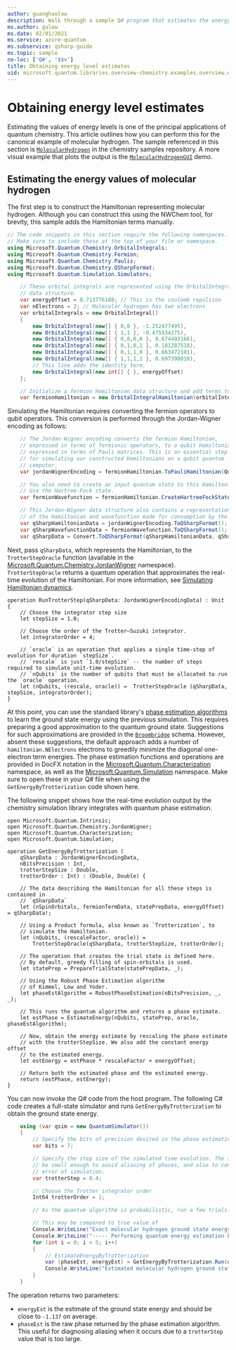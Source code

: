 ```yaml
---
author: guanghaolow
description: Walk through a sample Q# program that estimates the energy level values of molecular hydrogen.
ms.author: gulow
ms.date: 02/01/2021
ms.service: azure-quantum
ms.subservice: qsharp-guide
ms.topic: sample
no-loc: ['Q#', '$$v']
title: Obtaining energy level estimates
uid: microsoft.quantum.libraries.overview-chemistry.examples.overview.energyestimate
---
```


# Obtaining energy level estimates

Estimating the values of energy levels is one of the principal applications of quantum chemistry. This article outlines how you can perform this for the canonical example of molecular hydrogen. The sample referenced in this section is [`MolecularHydrogen`](https://github.com/microsoft/Quantum/tree/main/samples/chemistry/MolecularHydrogen) in the chemistry samples repository. A more visual example that plots the output is the [`MolecularHydrogenGUI`](https://github.com/microsoft/Quantum/tree/main/samples/chemistry/MolecularHydrogenGUI) demo.

## Estimating the energy values of molecular hydrogen

The first step is to construct the Hamiltonian representing molecular hydrogen. Although you can construct this using the NWChem tool, for brevity, this sample adds the Hamiltonian terms manually.

```csharp
// The code snippets in this section require the following namespaces.
// Make sure to include these at the top of your file or namespace.
using Microsoft.Quantum.Chemistry.OrbitalIntegrals;
using Microsoft.Quantum.Chemistry.Fermion;
using Microsoft.Quantum.Chemistry.Paulis;
using Microsoft.Quantum.Chemistry.QSharpFormat;
using Microsoft.Quantum.Simulation.Simulators;
```

```csharp
    // These orbital integrals are represented using the OrbitalIntegral
    // data structure.
    var energyOffset = 0.713776188; // This is the coulomb repulsion
    var nElectrons = 2; // Molecular hydrogen has two electrons
    var orbitalIntegrals = new OrbitalIntegral[]
    {
        new OrbitalIntegral(new[] { 0,0 }, -1.252477495),
        new OrbitalIntegral(new[] { 1,1 }, -0.475934275),
        new OrbitalIntegral(new[] { 0,0,0,0 }, 0.674493166),
        new OrbitalIntegral(new[] { 0,1,0,1 }, 0.181287518),
        new OrbitalIntegral(new[] { 0,1,1,0 }, 0.663472101),
        new OrbitalIntegral(new[] { 1,1,1,1 }, 0.697398010),
        // This line adds the identity term.
        new OrbitalIntegral(new int[] { }, energyOffset)
    };

    // Initialize a fermion Hamiltonian data structure and add terms to it.
    var fermionHamiltonian = new OrbitalIntegralHamiltonian(orbitalIntegrals).ToFermionHamiltonian();
```

Simulating the Hamiltonian requires converting the fermion operators to qubit operators. This conversion is performed through the Jordan-Wigner encoding as follows:

```csharp
    // The Jordan-Wigner encoding converts the fermion Hamiltonian, 
    // expressed in terms of fermionic operators, to a qubit Hamiltonian,
    // expressed in terms of Pauli matrices. This is an essential step
    // for simulating our constructed Hamiltonians on a qubit quantum
    // computer.
    var jordanWignerEncoding = fermionHamiltonian.ToPauliHamiltonian(QubitEncoding.JordanWigner);

    // You also need to create an input quantum state to this Hamiltonian.
    // Use the Hartree-Fock state.
    var fermionWavefunction = fermionHamiltonian.CreateHartreeFockState(nElectrons);

    // This Jordan-Wigner data structure also contains a representation 
    // of the Hamiltonian and wavefunction made for consumption by the Q# operations.
    var qSharpHamiltonianData = jordanWignerEncoding.ToQSharpFormat();
    var qSharpWavefunctionData = fermionWavefunction.ToQSharpFormat();
    var qSharpData = Convert.ToQSharpFormat(qSharpHamiltonianData, qSharpWavefunctionData);
```

Next, pass `qSharpData`, which represents the Hamiltonian, to the `TrotterStepOracle` function (available in the [Microsoft.Quantum.Chemistry.JordanWigner](xref:Microsoft.Quantum.Chemistry.JordanWigner) namespace). `TrotterStepOracle` returns a quantum operation that approximates the real-time evolution of the Hamiltonian. For more information, see [Simulating Hamiltonian dynamics](xref:microsoft.quantum.libraries.overview-chemistry.concepts.simulationalgorithms).

```qsharp
operation RunTrotterStep(qSharpData: JordanWignerEncodingData) : Unit {
    // Choose the integrator step size
    let stepSize = 1.0;

    // Choose the order of the Trotter—Suzuki integrator.
    let integratorOrder = 4;

    // `oracle` is an operation that applies a single time-step of evolution for duration `stepSize`.
    // `rescale` is just `1.0/stepSize` -- the number of steps required to simulate unit-time evolution.
    // `nQubits` is the number of qubits that must be allocated to run the `oracle` operation.
    let (nQubits, (rescale, oracle)) =  TrotterStepOracle (qSharpData, stepSize, integratorOrder);
}
```

At this point, you can use the standard library's [phase estimation algorithms](xref:microsoft.quantum.libraries.overview.characterization) to learn the ground state energy using the previous simulation. This requires preparing a good approximation to the quantum ground state. Suggestions for such approximations are provided in the [`Broombridge`](xref:microsoft.quantum.libraries.overview.chemistry.schema.broombridge) schema. However, absent these suggestions, the default approach adds a number of `hamiltonian.NElectrons` electrons to greedily minimize the diagonal one-electron term energies. The phase estimation functions and operations are provided in DocFX notation in the [Microsoft.Quantum.Characterization](xref:Microsoft.Quantum.Characterization) namespace, as well as the [Microsoft.Quantum.Simulation](xref:Microsoft.Quantum.Simulation) namespace. Make sure to open these in your Q# file when using the `GetEnergyByTrotterization` code shown here.

The following snippet shows how the real-time evolution output by the chemistry simulation library integrates with quantum phase estimation.

```qsharp
open Microsoft.Quantum.Intrinsic;
open Microsoft.Quantum.Chemistry.JordanWigner;
open Microsoft.Quantum.Characterization;
open Microsoft.Quantum.Simulation;

operation GetEnergyByTrotterization (
    qSharpData : JordanWignerEncodingData,
    nBitsPrecision : Int,
    trotterStepSize : Double,
    trotterOrder : Int) : (Double, Double) {

    // The data describing the Hamiltonian for all these steps is contained in
    // `qSharpData`
    let (nSpinOrbitals, fermionTermData, statePrepData, energyOffset) = qSharpData!;

    // Using a Product formula, also known as `Trotterization`, to
    // simulate the Hamiltonian.
    let (nQubits, (rescaleFactor, oracle)) = 
        TrotterStepOracle(qSharpData, trotterStepSize, trotterOrder);

    // The operation that creates the trial state is defined here.
    // By default, greedy filling of spin-orbitals is used.
    let statePrep = PrepareTrialState(statePrepData, _);

    // Using the Robust Phase Estimation algorithm
    // of Kimmel, Low and Yoder.
    let phaseEstAlgorithm = RobustPhaseEstimation(nBitsPrecision, _, _);

    // This runs the quantum algorithm and returns a phase estimate.
    let estPhase = EstimateEnergy(nQubits, statePrep, oracle, phaseEstAlgorithm);

    // Now, obtain the energy estimate by rescaling the phase estimate
    // with the trotterStepSize. We also add the constant energy offset
    // to the estimated energy.
    let estEnergy = estPhase * rescaleFactor + energyOffset;

    // Return both the estimated phase and the estimated energy.
    return (estPhase, estEnergy);
}
```

You can now invoke the Q# code from the host program. The following C# code creates a full-state simulator and runs `GetEnergyByTrotterization` to obtain the ground state energy.

```csharp
    using (var qsim = new QuantumSimulator())
    {
        // Specify the bits of precision desired in the phase estimation algorithm
        var bits = 7;

        // Specify the step size of the simulated time evolution. The step size needs to
        // be small enough to avoid aliasing of phases, and also to control the
        // error of simulation.
        var trotterStep = 0.4;

        // Choose the Trotter integrator order
        Int64 trotterOrder = 1;

        // As the quantum algorithm is probabilistic, run a few trials.

        // This may be compared to true value of
        Console.WriteLine("Exact molecular hydrogen ground state energy: -1.137260278.\n");
        Console.WriteLine("----- Performing quantum energy estimation by Trotter simulation algorithm");
        for (int i = 0; i < 5; i++)
        {
            // EstimateEnergyByTrotterization
            var (phaseEst, energyEst) = GetEnergyByTrotterization.Run(qsim, qSharpData, bits, trotterStep, trotterOrder).Result;
            Console.WriteLine("Estimated molecular hydrogen ground state energy: {0}", energyEst);
        }
    }
```

The operation returns two parameters:

- `energyEst` is the estimate of the ground state energy and should be close to `-1.137` on average.
- `phaseEst` is the raw phase returned by the phase estimation algorithm. This useful for diagnosing aliasing when it occurs due to a `trotterStep` value that is too large.
